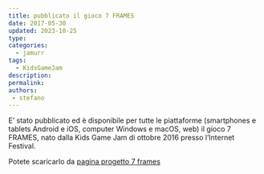 ```yaml
---
title: pubblicato il gioco 7 FRAMES
date: 2017-05-30
updated: 2023-10-25
type: 
categories: 
  - jamurr
tags:
  - KidsGameJam
description: 
permalink: 
authors: 
 - stefano
---
```


E’ stato pubblicato ed è disponibile per tutte le piattaforme (smartphones e tablets Android e iOS, computer Windows e macOS, web) il gioco 7 FRAMES, nato dalla Kids Game Jam di ottobre 2016 presso l’Internet Festival.

Potete scaricarlo da [pagina progetto 7 frames](../../../lab/jam/7-frames.md)

